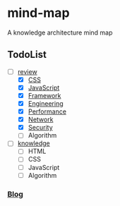 # mind-map

A knowledge architecture mind map

## TodoList

- [ ] [review](https://github.com/dancingjasonxiao/mind-map/tree/main/review)
  - [x] [CSS](https://github.com/dancingjasonxiao/mind-map/blob/main/review/CSS.md)
  - [x] [JavaScript](https://github.com/dancingjasonxiao/mind-map/blob/main/review/JavaScript.md)
  - [x] [Framework](https://github.com/dancingjasonxiao/mind-map/blob/main/review/Framework.md)
  - [x] [Engineering](https://github.com/dancingjasonxiao/mind-map/blob/main/review/Engineering.md)
  - [x] [Performance](https://github.com/dancingjasonxiao/mind-map/blob/main/review/Performance.md)
  - [x] [Network](https://github.com/dancingjasonxiao/mind-map/blob/main/review/Network.md)
  - [x] [Security](https://github.com/dancingjasonxiao/mind-map/blob/main/review/Security.md)
  - [ ] Algorithm

- [ ] [knowledge](https://github.com/dancingjasonxiao/mind-map/tree/main/knowledge)
  - [ ] HTML
  - [ ] CSS
  - [ ] JavaScript
  - [ ] Algorithm

### [Blog](https://dancingjasonxiao.github.io/blog)
